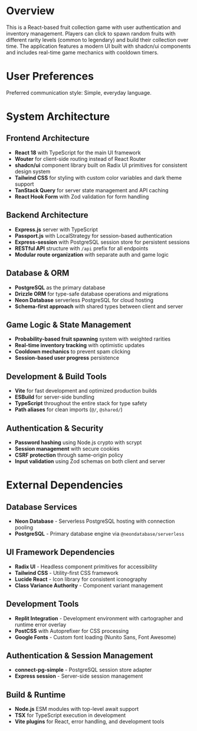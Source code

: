 # Overview

This is a React-based fruit collection game with user authentication and inventory management. Players can click to spawn random fruits with different rarity levels (common to legendary) and build their collection over time. The application features a modern UI built with shadcn/ui components and includes real-time game mechanics with cooldown timers.

# User Preferences

Preferred communication style: Simple, everyday language.

# System Architecture

## Frontend Architecture
- **React 18** with TypeScript for the main UI framework
- **Wouter** for client-side routing instead of React Router
- **shadcn/ui** component library built on Radix UI primitives for consistent design system
- **Tailwind CSS** for styling with custom color variables and dark theme support
- **TanStack Query** for server state management and API caching
- **React Hook Form** with Zod validation for form handling

## Backend Architecture
- **Express.js** server with TypeScript
- **Passport.js** with LocalStrategy for session-based authentication
- **Express-session** with PostgreSQL session store for persistent sessions
- **RESTful API** structure with `/api` prefix for all endpoints
- **Modular route organization** with separate auth and game logic

## Database & ORM
- **PostgreSQL** as the primary database
- **Drizzle ORM** for type-safe database operations and migrations
- **Neon Database** serverless PostgreSQL for cloud hosting
- **Schema-first approach** with shared types between client and server

## Game Logic & State Management
- **Probability-based fruit spawning** system with weighted rarities
- **Real-time inventory tracking** with optimistic updates
- **Cooldown mechanics** to prevent spam clicking
- **Session-based user progress** persistence

## Development & Build Tools
- **Vite** for fast development and optimized production builds
- **ESBuild** for server-side bundling
- **TypeScript** throughout the entire stack for type safety
- **Path aliases** for clean imports (`@/`, `@shared/`)

## Authentication & Security
- **Password hashing** using Node.js crypto with scrypt
- **Session management** with secure cookies
- **CSRF protection** through same-origin policy
- **Input validation** using Zod schemas on both client and server

# External Dependencies

## Database Services
- **Neon Database** - Serverless PostgreSQL hosting with connection pooling
- **PostgreSQL** - Primary database engine via `@neondatabase/serverless`

## UI Framework Dependencies  
- **Radix UI** - Headless component primitives for accessibility
- **Tailwind CSS** - Utility-first CSS framework
- **Lucide React** - Icon library for consistent iconography
- **Class Variance Authority** - Component variant management

## Development Tools
- **Replit Integration** - Development environment with cartographer and runtime error overlay
- **PostCSS** with Autoprefixer for CSS processing
- **Google Fonts** - Custom font loading (Nunito Sans, Font Awesome)

## Authentication & Session Management
- **connect-pg-simple** - PostgreSQL session store adapter
- **Express session** - Server-side session management

## Build & Runtime
- **Node.js** ESM modules with top-level await support
- **TSX** for TypeScript execution in development
- **Vite plugins** for React, error handling, and development tools